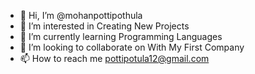 - 👋 Hi, I’m @mohanpottipothula
- 👀 I’m interested in Creating New Projects
- 🌱 I’m currently learning Programming Languages
- 💞️ I’m looking to collaborate on With My First Company
- 📫 How to reach me pottipotula12@gmail.com

<!---
mohanpottipothula/mohanpottipothula is a ✨ special ✨ repository because its `README.md` (this file) appears on your GitHub profile.
You can click the Preview link to take a look at your changes.
--->
